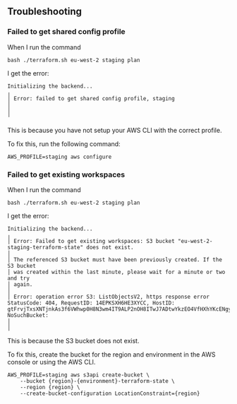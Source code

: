 ## Troubleshooting

### Failed to get shared config profile
When I run the command
```
bash ./terraform.sh eu-west-2 staging plan
```

I get the error:
```
Initializing the backend...
╷
│ Error: failed to get shared config profile, staging
│ 
│ 
╵
```

This is because you have not setup your AWS CLI with the correct profile.

To fix this, run the following command:
```
AWS_PROFILE=staging aws configure
```

### Failed to get existing workspaces

When I run the command
```
bash ./terraform.sh eu-west-2 staging plan
```

I get the error:
```
Initializing the backend...
╷
│ Error: Failed to get existing workspaces: S3 bucket "eu-west-2-staging-terraform-state" does not exist.
│ 
│ The referenced S3 bucket must have been previously created. If the S3 bucket
│ was created within the last minute, please wait for a minute or two and try
│ again.
│ 
│ Error: operation error S3: ListObjectsV2, https response error StatusCode: 404, RequestID: 14EPKSXH6HE3XYCC, HostID: gtFrvjTxsXNTjnkAs3f6VWhwp0H8N3wm4IT9ALP2nOH8ITwJ7ADtwYkzEO4VfHXhYKcENgy+VjI=, NoSuchBucket: 
│ 
│ 

```

This is because the S3 bucket does not exist.

To fix this, create the bucket for the region and environment in the AWS console or using the AWS CLI. 

```
AWS_PROFILE=staging aws s3api create-bucket \                                                   
    --bucket {region}-{environment}-terraform-state \
    --region {region} \                                      
    --create-bucket-configuration LocationConstraint={region}
```

